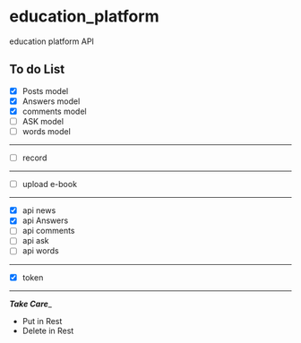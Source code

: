 # education_platform
education platform API

## To do List

* [x] Posts model
* [x] Answers model
* [x] comments model
* [ ] ASK model
* [ ] words model
--------------------
* [ ] record
-------------------
* [ ] upload e-book
---------------------
* [x] api news
* [x] api Answers
* [ ] api comments
* [ ] api ask
* [ ] api words
-------------------
* [x] token

-------------------------

_________Take Care__________

* Put in Rest 
* Delete in Rest
